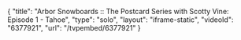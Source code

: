 {
    "title": "Arbor Snowboards :: The Postcard Series with Scotty Vine: Episode 1 - Tahoe",
    "type": "solo",
    "layout": "iframe-static",
    "videoId": "6377921",
    "url": "\/tvpembed\/6377921"
}